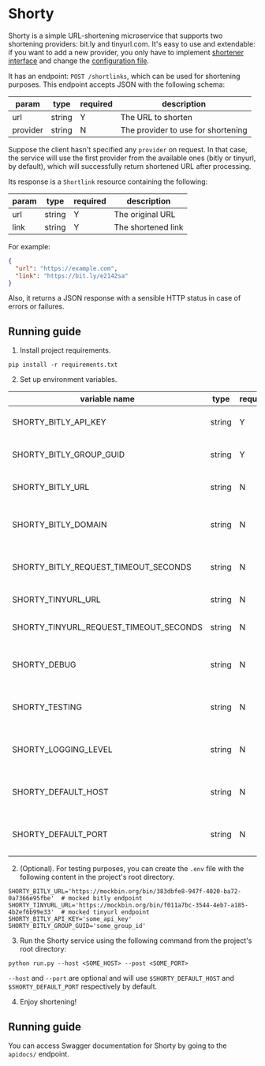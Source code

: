 # Shorty
Shorty is a simple URL-shortening microservice that supports two shortening providers: bit.ly and tinyurl.com. It's easy to use and extendable: if you want to add a new provider, you only have to implement [shortener interface](https://github.com/masich/shorty/blob/master/shorty/shortlink/shorteners/shortener.py) and change the [configuration file](https://github.com/masich/shorty/blob/master/shorty/config.py).

It has an endpoint: `POST /shortlinks`, which can be used for shortening purposes. This endpoint accepts JSON with the following schema:

| param    | type   | required | description                        |
|----------|--------|----------|------------------------------------|
| url      | string | Y        | The URL to shorten                 |
| provider | string | N        | The provider to use for shortening |

Suppose the client hasn't specified any `provider` on request. In that case, the service will use the first provider from the available ones (bitly or tinyurl, by default), which will successfully return shortened URL after processing.

Its response is a `Shortlink` resource containing the following:

| param    | type   | required | description                        |
|----------|--------|----------|------------------------------------|
| url      | string | Y        | The original URL                   |
| link     | string | Y        | The shortened link                 |

For example:

```json
{
  "url": "https://example.com",
  "link": "https://bit.ly/e2142sa"
}
```

Also, it returns a JSON response with a sensible HTTP status in case of
errors or failures.

Running guide
-------------

1. Install project requirements.

```shell
pip install -r requirements.txt
```

2. Set up environment variables.

| variable name                          | type   | required | default                      | description                           |
|----------------------------------------|--------|----------|------------------------------|---------------------------------------|
| SHORTY_BITLY_API_KEY                   | string | Y        |                              | Bitly service API key.                |
| SHORTY_BITLY_GROUP_GUID                | string | Y        |                              | Bitly group GUID for shortening.      |
| SHORTY_BITLY_URL                       | string | N        | https://api-ssl.bitly.com/v4 | Bitly service base URL.               |
| SHORTY_BITLY_DOMAIN                    | string | N        | None                         | Bitly domain for shortening base URL. |
| SHORTY_BITLY_REQUEST_TIMEOUT_SECONDS   | string | N        | 1.0                          | Bitly service request timeout.        |
| SHORTY_TINYURL_URL                     | string | N        | https://tinyurl.com          | Tinyurl base url.                     |
| SHORTY_TINYURL_REQUEST_TIMEOUT_SECONDS | string | N        | 1.0                          | Tinyurl request timeout.              |
| SHORTY_DEBUG                           | string | N        | True                         | Run Shorty in debug mode or not.      |
| SHORTY_TESTING                         | string | N        | False                        | Run Shorty in testing mode or not.    |
| SHORTY_LOGGING_LEVEL                   | string | N        | DEBUG                        | Shorty service logging level.         |
| SHORTY_DEFAULT_HOST                    | string | N        | 0.0.0.0                      | Default Shorty service host.          |
| SHORTY_DEFAULT_PORT                    | string | N        | 8080                         | Default Shorty service port.          |

2. (Optional). For testing purposes, you can create the `.env` file with the following content in the project's root
   directory.

```dotenv
SHORTY_BITLY_URL='https://mockbin.org/bin/383dbfe8-947f-4020-ba72-0a7366e95fbe'  # mocked bitly endpoint
SHORTY_TINYURL_URL='https://mockbin.org/bin/f011a7bc-3544-4eb7-a185-4b2ef6b99e33'  # mocked tinyurl endpoint
SHORTY_BITLY_API_KEY='some_api_key'
SHORTY_BITLY_GROUP_GUID='some_group_id'
```

3. Run the Shorty service using the following command from the project's root directory:

```shell
python run.py --host <SOME_HOST> --post <SOME_PORT>
```

`--host` and `--port` are optional and will use `$SHORTY_DEFAULT_HOST` and `$SHORTY_DEFAULT_PORT` respectively by
default.

4. Enjoy shortening!

Running guide
-------------

You can access Swagger documentation for Shorty by going to the `apidocs/` endpoint.
    
